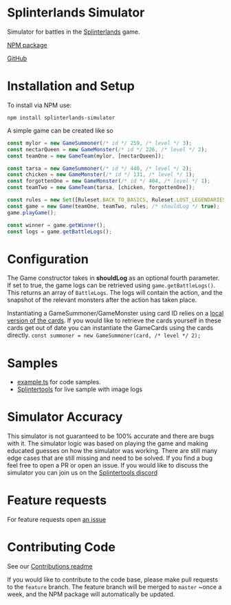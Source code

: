 # Splinterlands Simulator

Simulator for battles in the [Splinterlands](https://splinterlands.com) game.

[NPM package](https://www.npmjs.com/package/splinterlands-simulator)

[GitHub](https://github.com/thechungster/splinterlands-simulator)

# Installation and Setup

To install via NPM use:

`npm install splinterlands-simulator`

A simple game can be created like so

```ts
const mylor = new GameSummoner(/* id */ 259, /* level */ 3);
const nectarQueen = new GameMonster(/* id */ 226, /* level */ 2);
const teamOne = new GameTeam(mylor, [nectarQueen]);

const tarsa = new GameSummoner(/* id */ 440, /* level */ 2);
const chicken = new GameMonster(/* id */ 131, /* level */ 1);
const forgottenOne = new GameMonster(/* id */ 404, /* level */ 1);
const teamTwo = new GameTeam(tarsa, [chicken, forgottenOne]);

const rules = new Set([Ruleset.BACK_TO_BASICS, Ruleset.LOST_LEGENDARIES]);
const game = new Game(teamOne, teamTwo, rules, /* shouldLog */ true);
game.playGame();

const winner = game.getWinner();
const logs = game.getBattleLogs();
```

# Configuration

The Game constructor takes in **shouldLog** as an optional fourth parameter. If set to true, the game logs can be retrieved using `game.getBattleLogs()`. This returns an array of `BattleLogs`. The logs will contain the action, and the snapshot of the relevant monsters after the action has taken place.

Instantiating a GameSummoner/GameMonster using card ID relies on a [local version of the cards](./src/cards.json). If you would like to retrieve the cards yourself in these cards get out of date you can instantiate the GameCards using the cards directly. `const summoner = new GameSummoner(card, /* level */ 2);`

# Samples

- [example.ts](/example.ts) for code samples.
- [Splintertools](https://splintertools.io/custom-battle) for live sample with image logs

# Simulator Accuracy

This simulator is not guaranteed to be 100% accurate and there are bugs with it. The simulator logic was based on playing the game and making educated guesses on how the simulator was working. There are still many edge cases that are still missing and need to be solved. If you find a bug feel free to open a PR or open an issue. If you would like to discuss the simulator you can join us on the [Splintertools discord](https://discord.com/invite/CHS3dxZmrM)

# Feature requests

For feature requests open [an issue](https://github.com/thechungster/splinterlands-simulator/issues)

# Contributing Code

See our [Contributions readme](/contributing.md)

If you would like to contribute to the code base, please make pull requests to the `feature` branch. The feature branch will be merged to `master` ~once a week, and the NPM package will automatically be updated.
